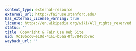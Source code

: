 ```yaml
---
content_type: external-resource
external_url: http://fairuse.stanford.edu/
has_external_license_warning: true
license: https://en.wikipedia.org/wiki/All_rights_reserved
status: ''
title: Copyright & Fair Use Web Site
uid: 9c10bcc0-e10d-41a1-b5aa-0f57849cb7ec
wayback_url: ''
---
```

